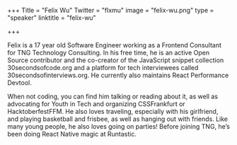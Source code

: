 +++
Title = "Felix Wu"
Twitter = "flxmu"
image = "felix-wu.png"
type = "speaker"
linktitle = "felix-wu"

+++

Felix is a 17 year old Software Engineer working as a Frontend Consultant for TNG Technology Consulting. In his free time, he is an active Open Source contributor and the co-creator of the JavaScript snippet collection 30secondsofcode.org and a platform for tech interviewees called 30secondsofinterviews.org. He currently also maintains React Performance Devtool.

When not coding, you can find him talking or reading about it, as well as advocating for Youth in Tech and organizing CSSFrankfurt or HacktoberfestFFM. He also loves traveling, especially with his girlfriend, and playing basketball and frisbee, as well as hanging out with friends. Like many young people, he also loves going on parties! Before joining TNG, he’s been doing React Native magic at Runtastic.
